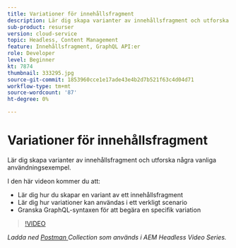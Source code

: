 ```yaml
---
title: Variationer för innehållsfragment
description: Lär dig skapa varianter av innehållsfragment och utforska några vanliga användningsexempel.
sub-product: resurser
version: cloud-service
topic: Headless, Content Management
feature: Innehållsfragment, GraphQL API:er
role: Developer
level: Beginner
kt: 7874
thumbnail: 333295.jpg
source-git-commit: 1853960cce1e17ade43e4b2d7b521f63c4d04d71
workflow-type: tm+mt
source-wordcount: '87'
ht-degree: 0%

---
```



# Variationer för innehållsfragment

Lär dig skapa varianter av innehållsfragment och utforska några vanliga användningsexempel.

I den här videon kommer du att:

+ Lär dig hur du skapar en variant av ett innehållsfragment
+ Lär dig hur variationer kan användas i ett verkligt scenario
+ Granska GraphQL-syntaxen för att begära en specifik variation

>[!VIDEO](https://video.tv.adobe.com/v/333295/?quality=12&learn=on)

_Ladda ned  [Postman ](./assets/aem-headless-video-series.postman_collection.json) Collection som används i AEM Headless Video Series._
